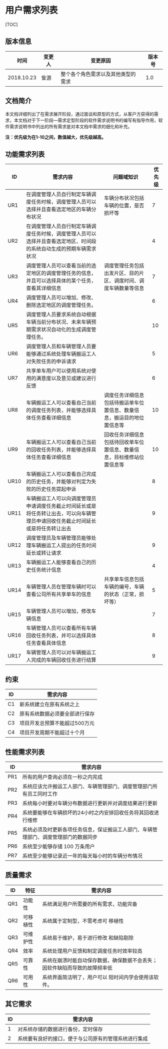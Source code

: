 # 用户需求列表

[TOC]

## 版本信息

| 时间         | 变更人  | 变更原因              | 版本号  |
| ---------- | ---- | ----------------- | ---- |
| 2018.10.23 | 訾源   | 整个各个角色需求以及其他类型的需求 | 1.0  |

## 文档简介

本文档详细列出了在需求展开阶段，通过面谈和原型的方式，从客户方获得的需求，本文档对于下一阶段—需求定型阶段的软件需求说明书的编写有指导作用，软件需求说明书中列出的所有需求是对本文档中需求的细化和补充。

**注：优先级为在1-10之间，数值越大，优先级越高。**

## 功能需求列表

| ID   | 需求内容                                     | 问题域知识                               | 优先级  |
| ---- | ---------------------------------------- | ----------------------------------- | ---- |
| UR1  | 在调度管理人员自行制定车辆调度任务时候，调度管理人员可以选择并且查看选定地区的车辆分布状况 | 车辆分布状况包括车辆的位置，是否损坏等                 | 7    |
| UR2  | 在调度管理人员自行制定车辆调度任务时候，调度管理人员可以选择并且查看选定地区、时间段的系统自动生成的预期车辆需求状况 |                                     | 4    |
| UR3  | 调度管理人员可以查看当前的选定地区的调度管理任务的信息，并且可以选择具体的某个任务，查看其详细信息 | 调度管理任务包括出发片区、目的片区、调度时间、调度车辆数量等信息    | 7    |
| UR4  | 调度管理人员可以增加、修改、删除选定地区的调度管理任务。             |                                     | 6    |
| UR5  | 调度管理人员要求系统自动根据车辆当前分布状况、未来车辆预期需求状况自动化的生成调度管理任务。 |                                     | 10   |
| UR6  | 调度管理人员和车辆管理人员要能够通过系统处理车辆搬运工人对失败任务的申诉请求   |                                     | 5    |
| UR7  | 共享单车用户可以使用系统对使用的满意度以及意见或建议进行反馈           |                                     | 6    |
| UR8  | 车辆搬运工人可以查看自己当前的调度任务列表，并能够选择具体任务查看详细信息    | 调度任务详细信息包括待搬运单车位置信息、数量信息，搬运目的地位置信息等 | 10   |
| UR9  | 车辆搬运工人可以查看自己当前的回收任务列表，并能够选择具体任务查看详细信息    | 回收任务详细信息包括待回收单车位置信息、数量信息，目标维修站位置信息等 | 10   |
| UR10 | 车辆搬运工人可以查看自己完成的历史任务，并能够对判定为失败的历史任务提起申诉   |                                     | 8    |
| UR11 | 车辆搬运工人可以向调度管理员申请调度任务截止时间延长或是将任务转让出去，可以向车辆管理员申请回收任务截止时间延长或是将任务转让出去 |                                     | 9    |
| UR12 | 调度管理员及车辆管理员能够处理车辆搬运工人提出的任务时间延长或转让请求      |                                     | 9    |
| UR13 | 车辆搬运工人能够查看自己的历史任务统计信息                    |                                     | 4    |
| UR14 | 车辆管理人员在管理车辆时可以查看公司所有共享单车的信息 | 共享单车信息包括车辆的编号，车辆的状态（正常，损坏等） | 5 |
| UR15 | 车辆管理人员可以增加，修改车辆信息 |            | 7 |
| UR16 | 车辆管理人员可以查看所有车辆回收任务列表，并可以选择具体任务查看具体信息 | | 8 |
| UR17 | 车辆管理人员可以对车辆搬运工人完成的车辆回收任务进行结算 | | 9 |
## 约束

| ID   | 需求内容             |
| ---- | ---------------- |
| C1   | 新系统建立在原有系统之上     |
| C2   | 原有系统数据必须要全部进行保存  |
| C3   | 项目开发总预算不能超过500万元 |
| C4   | 项目开发周期不能超过十个月    |

## 性能需求列表

| ID   | 需求内容                                     |
| ---- | ---------------------------------------- |
| PR1  | 所有的用户查询必须在一秒之内完成                         |
| PR2  | 系统应该允许搬运工人部门、车辆管理部门、调度管理部门所有员工同时工作       |
| PR3  | 系统每小时要对车辆分布数据进行更新并对调度结果进行更新              |
| PR4  | 系统要能够在车辆损坏的24小时之内安排回收任务将其回收进行维修          |
| PR5  | 系统必须及时更新各项任务信息，保证搬运工人部门、车辆管理部门、调度管理部门的数据同步 |
| PR6  | 系统至少能够存储 100 万条用户                        |
| PR7  | 系统至少能够记录近一年的每天每小时的车辆分布情况                 |

## 质量需求

| ID   | 特征     | 需求内容                                                     |
| ---- | -------- | ------------------------------------------------------------ |
| QR1  | 功能性   | 系统满足用户所需要的所有需求，功能完备                       |
| QR2  | 可移植性 | 系统属于定制型，不需考虑可 移植性                            |
| QR3  | 可维护性 | 系统易于维护，易于进行修改 和缺陷剔除                        |
| QR4  | 效率     | 系统处理用户反馈和制定调度任务时效率较高                     |
| QR5  | 可靠性   | 系统在崩溃时能自动保存数据，确保数据不会丢失；因软件缺陷而导致的故障频率低 |
| QR6  | 可用性   | 系统界面简洁明了，用户可以 短时间内学会使用该软件。          |



## 其它需求

| ID   | 需求内容                       |
| ---- | -------------------------- |
| 1    | 对系统存储的数据进行备份，定时保存          |
| 2    | 系统要有良好的接口，便于与公司原有的管理系统进行集成 |

​	